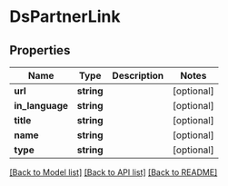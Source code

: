 # DsPartnerLink

## Properties
Name | Type | Description | Notes
------------ | ------------- | ------------- | -------------
**url** | **string** |  | [optional] 
**in_language** | **string** |  | [optional] 
**title** | **string** |  | [optional] 
**name** | **string** |  | [optional] 
**type** | **string** |  | [optional] 

[[Back to Model list]](../../README.md#documentation-for-models) [[Back to API list]](../../README.md#documentation-for-api-endpoints) [[Back to README]](../../README.md)

